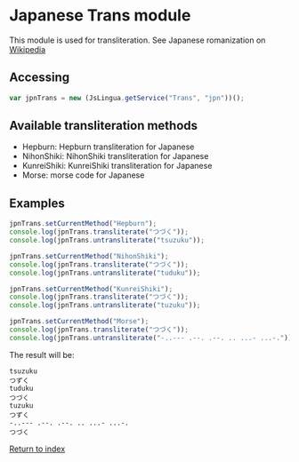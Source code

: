 # Japanese Trans module

This module is used for transliteration.
See Japanese romanization on [Wikipedia](https://en.wikipedia.org/wiki/Romanization_of_Japanese)

## Accessing

```javascript
var jpnTrans = new (JsLingua.getService("Trans", "jpn"))();
```

## Available transliteration methods

- Hepburn: Hepburn transliteration for Japanese
- NihonShiki: NihonShiki transliteration for Japanese
- KunreiShiki: KunreiShiki transliteration for Japanese
- Morse: morse code for Japanese

## Examples

```javascript
jpnTrans.setCurrentMethod("Hepburn");
console.log(jpnTrans.transliterate("つづく"));
console.log(jpnTrans.untransliterate("tsuzuku"));

jpnTrans.setCurrentMethod("NihonShiki");
console.log(jpnTrans.transliterate("つづく"));
console.log(jpnTrans.untransliterate("tuduku"));

jpnTrans.setCurrentMethod("KunreiShiki");
console.log(jpnTrans.transliterate("つづく"));
console.log(jpnTrans.untransliterate("tuzuku"));

jpnTrans.setCurrentMethod("Morse");
console.log(jpnTrans.transliterate("つづく"));
console.log(jpnTrans.untransliterate("-..--- .--. .--. .. ...- ...-."));

```

The result will be:

```
tsuzuku
つずく
tuduku
つづく
tuzuku
つずく
-..--- .--. .--. .. ...- ...-.
つづく
```

[Return to index](./index.md)
